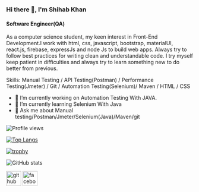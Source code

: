 ### Hi there 👋, I'm Shihab Khan
#### Software Engineer(QA)

<!-- ![Software Engineer(QA)](https://scontent.fdac24-1.fna.fbcdn.net/v/t1.6435-9/78851512_443968586275048_6159353229860667392_n.jpg?_nc_cat=110&ccb=1-7&_nc_sid=09cbfe&_nc_eui2=AeER6bxyDy5PHX8CiDKP5ZXyHbg5_07NlRgduDn_Ts2VGMWZXSRj-HSdXAXc5w9adCK4QAxX2yqJIv0VRlNaD8NL&_nc_ohc=_aKuWE3aYD0AX9Uq3by&_nc_ht=scontent.fdac24-1.fna&oh=00_AfC-6rzI3q6ER4KPyoUzCS2ypEXMGqpuw470lt2vcbTEaA&oe=64864E74) -->

As a computer science student, my keen interest in Front-End 
Development.I work with html, css, javascript, bootstrap, materialUI, 
react.js, firebase, expressJs and node Js to build web apps. Always try 
to follow best practices for writing clean and understandable code. I try myself keep patient in difficulties and always try to learn something new to do better from previous.

Skills: Manual Testing / API Testing(Postman) / Performance Testing(Jmeter) / Git / Automation Testing(Selenium)/ Maven / HTML / CSS

- 🔭 I’m currently working on Automation Testing With JAVA. 
- 🌱 I’m currently learning Selenium With Java 
- 💬 Ask me about Manual testing/Postman/Jmeter/Selenium(Java)/Maven/git 



![Profile views](https://gpvc.arturio.dev/shihab0005)    


[![Top Langs](https://github-readme-stats.vercel.app/api/top-langs/?username=shihab0005)](https://github.com/anuraghazra/github-readme-stats)

[![trophy](https://github-profile-trophy.vercel.app/?username=shihab0005)](https://github.com/ryo-ma/github-profile-trophy)

![GitHub stats](https://github-readme-stats.vercel.app/api?username=shihab0005&show_icons=true)  

[<img src='https://cdn.jsdelivr.net/npm/simple-icons@3.0.1/icons/github.svg' alt='github' height='40'>](https://github.com/shihab0005)  [<img src='https://cdn.jsdelivr.net/npm/simple-icons@3.0.1/icons/facebook.svg' alt='facebook' height='40'>](https://www.facebook.com/https://www.facebook.com/profile.php?id=100019857312756)  



